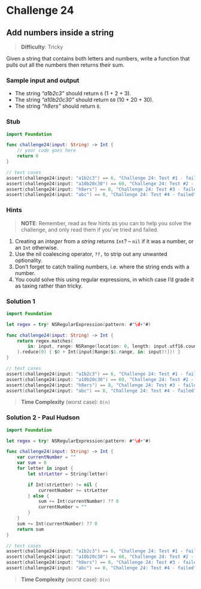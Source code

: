# Challenge 24

## Add numbers inside a string

> **Difficulty**: Tricky

Given a string that contains both letters and numbers, write a function that pulls out all the numbers then returns their sum.

### Sample input and output

- The string *“a1b2c3”* should return `6` (1 + 2 + 3).
- The string *“a10b20c30”* should return `60` (10 + 20 + 30).
- The string *“h8ers”* should return `8`.

### Stub

``` swift
import Foundation

func challenge24(input: String) -> Int { 
    // your code goes here
    return 0
}

// test cases
assert(challenge24(input: "a1b2c3") == 6, "Challenge 24: Test #1 - failed")
assert(challenge24(input: "a10b20c30") == 60, "Challenge 24: Test #2 - failed")
assert(challenge24(input: "h8ers") == 8, "Challenge 24: Test #3 - failed")
assert(challenge24(input: "abc") == 0, "Challenge 24: Test #4 - failed")
```

### Hints

> **NOTE**: Remember, read as few hints as you can to help you solve the challenge, and only read them if you’ve tried and failed.

1. Creating an *integer* from a *string* returns `Int`? – `nil` if it was a number, or an `Int` otherwise.
2. Use the nil coalescing operator, `??,` to strip out any unwanted optionality.
3. Don’t forget to catch trailing numbers, i.e. where the string ends with a number.
4. You could solve this using regular expressions, in which case I’d grade it as taxing rather than tricky.

### Solution 1

``` swift
import Foundation

let regex = try! NSRegularExpression(pattern: #"\d+"#)

func challenge24(input: String) -> Int {
    return regex.matches(
        in: input, range: NSRange(location: 0, length: input.utf16.count)
    ).reduce(0) { $0 + Int(input[Range($1.range, in: input)!])! }
}

// test cases
assert(challenge24(input: "a1b2c3") == 6, "Challenge 24: Test #1 - failed")
assert(challenge24(input: "a10b20c30") == 60, "Challenge 24: Test #2 - failed")
assert(challenge24(input: "h8ers") == 8, "Challenge 24: Test #3 - failed")
assert(challenge24(input: "abc") == 0, "Challenge 24: Test #4 - failed")
```

> **Time Complexity** (worst case): `O(n)`

### Solution 2 - Paul Hudson

``` swift
import Foundation

let regex = try! NSRegularExpression(pattern: #"\d+"#)

func challenge24(input: String) -> Int {
    var currentNumber = ""
    var sum = 0
    for letter in input {
        let strLetter = String(letter)

        if Int(strLetter) != nil {
            currentNumber += strLetter
        } else {
            sum += Int(currentNumber) ?? 0
            currentNumber = ""
        }
    }
    sum += Int(currentNumber) ?? 0
    return sum
}

// test cases
assert(challenge24(input: "a1b2c3") == 6, "Challenge 24: Test #1 - failed")
assert(challenge24(input: "a10b20c30") == 60, "Challenge 24: Test #2 - failed")
assert(challenge24(input: "h8ers") == 8, "Challenge 24: Test #3 - failed")
assert(challenge24(input: "abc") == 0, "Challenge 24: Test #4 - failed")
```

> **Time Complexity** (worst case): `O(n)`
